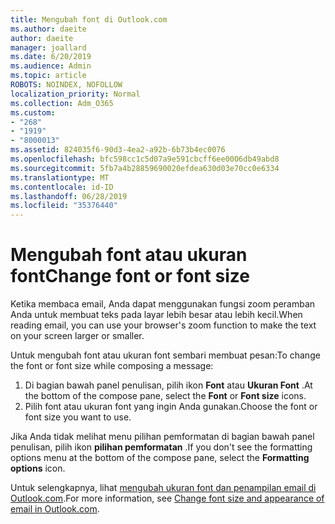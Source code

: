 ```yaml
---
title: Mengubah font di Outlook.com
ms.author: daeite
author: daeite
manager: joallard
ms.date: 6/20/2019
ms.audience: Admin
ms.topic: article
ROBOTS: NOINDEX, NOFOLLOW
localization_priority: Normal
ms.collection: Adm_O365
ms.custom:
- "268"
- "1919"
- "8000013"
ms.assetid: 824035f6-90d3-4ea2-a92b-6b73b4ec0076
ms.openlocfilehash: bfc598cc1c5d07a9e591cbcff6ee0006db49abd8
ms.sourcegitcommit: 5fb7a4b28859690020efdea630d03e70cc0e6334
ms.translationtype: MT
ms.contentlocale: id-ID
ms.lasthandoff: 06/28/2019
ms.locfileid: "35376440"
---
```

# <a name="change-font-or-font-size"></a><span data-ttu-id="7d23b-102">Mengubah font atau ukuran font</span><span class="sxs-lookup"><span data-stu-id="7d23b-102">Change font or font size</span></span>

<span data-ttu-id="7d23b-103">Ketika membaca email, Anda dapat menggunakan fungsi zoom peramban Anda untuk membuat teks pada layar lebih besar atau lebih kecil.</span><span class="sxs-lookup"><span data-stu-id="7d23b-103">When reading email, you can use your browser's zoom function to make the text on your screen larger or smaller.</span></span>
  
<span data-ttu-id="7d23b-104">Untuk mengubah font atau ukuran font sembari membuat pesan:</span><span class="sxs-lookup"><span data-stu-id="7d23b-104">To change the font or font size while composing a message:</span></span>
  
1. <span data-ttu-id="7d23b-105">Di bagian bawah panel penulisan, pilih ikon **Font** atau **Ukuran Font** .</span><span class="sxs-lookup"><span data-stu-id="7d23b-105">At the bottom of the compose pane, select the **Font** or **Font size** icons.</span></span>
2. <span data-ttu-id="7d23b-106">Pilih font atau ukuran font yang ingin Anda gunakan.</span><span class="sxs-lookup"><span data-stu-id="7d23b-106">Choose the font or font size you want to use.</span></span>

<span data-ttu-id="7d23b-107">Jika Anda tidak melihat menu pilihan pemformatan di bagian bawah panel penulisan, pilih ikon **pilihan pemformatan** .</span><span class="sxs-lookup"><span data-stu-id="7d23b-107">If you don't see the formatting options menu at the bottom of the compose pane, select the **Formatting options** icon.</span></span>
  
<span data-ttu-id="7d23b-108">Untuk selengkapnya, lihat [mengubah ukuran font dan penampilan email di Outlook.com](https://support.office.com/article/0b4eb323-23fc-4d5d-adbf-cae14c9c0386?wt.mc_id=Office_Outlook_com_Alchemy).</span><span class="sxs-lookup"><span data-stu-id="7d23b-108">For more information, see [Change font size and appearance of email in Outlook.com](https://support.office.com/article/0b4eb323-23fc-4d5d-adbf-cae14c9c0386?wt.mc_id=Office_Outlook_com_Alchemy).</span></span>